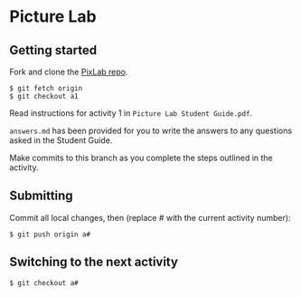 # Picture Lab

## Getting started

Fork and clone the [PixLab repo](http://github.com/mvhs-apcs/PixLab).

```
$ git fetch origin
$ git checkout a1
```

Read instructions for activity 1 in `Picture Lab Student Guide.pdf`.

`answers.md` has been provided for you to write the answers to any questions asked in the Student Guide.

Make commits to this branch as you complete the steps outlined in the activity.

## Submitting

Commit all local changes, then (replace # with the current activity number):
```
$ git push origin a#
```

## Switching to the next activity

```
$ git checkout a#
```
